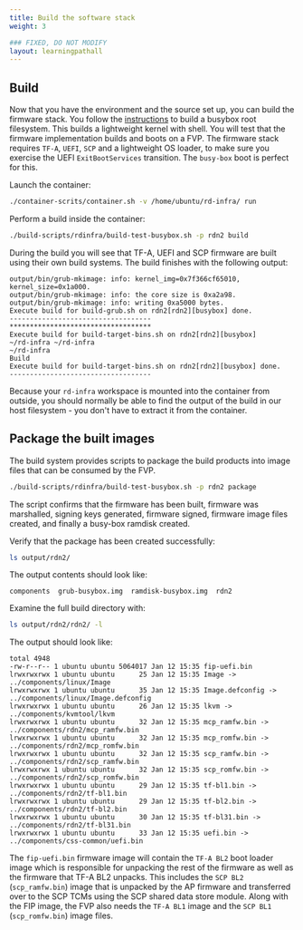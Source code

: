 ```yaml
---
title: Build the software stack
weight: 3

### FIXED, DO NOT MODIFY
layout: learningpathall
---
```


## Build
Now that you have the environment and the source set up, you can build the firmware stack. You follow the [instructions](https://neoverse-reference-design.docs.arm.com/en/latest/features/boot/busybox_boot.html#busybox-boot-label) to build a busybox root filesystem. This builds a lightweight kernel with shell.
You will test that the firmware implementation builds and boots on a FVP. The firmware stack requires `TF-A`, `UEFI`, `SCP` and a lightweight OS loader, to make sure you exercise the UEFI `ExitBootServices` transition. The `busy-box` boot is perfect for this.

Launch the container:
```bash 
./container-scrits/container.sh -v /home/ubuntu/rd-infra/ run
```

Perform a build inside the container:
```bash 
./build-scripts/rdinfra/build-test-busybox.sh -p rdn2 build
```

 During the build you will see that TF-A, UEFI and SCP firmware are built using their own build systems. The build finishes with the following output:
```output
output/bin/grub-mkimage: info: kernel_img=0x7f366cf65010, kernel_size=0x1a000.
output/bin/grub-mkimage: info: the core size is 0xa2a98.
output/bin/grub-mkimage: info: writing 0xa5000 bytes.
Execute build for build-grub.sh on rdn2[rdn2][busybox] done.
-----------------------------------
***********************************
Execute build for build-target-bins.sh on rdn2[rdn2][busybox]
~/rd-infra ~/rd-infra
~/rd-infra
Build
Execute build for build-target-bins.sh on rdn2[rdn2][busybox] done.
-----------------------------------
```

Because your `rd-infra` workspace is mounted into the container from outside, you should normally be able to find the output of the build in our host filesystem - you don't have to extract it from the container.

## Package the built images

The build system provides scripts to package the build products into image files that can be consumed by the FVP.
```bash 
./build-scripts/rdinfra/build-test-busybox.sh -p rdn2 package
```

The script confirms that the firmware has been built, firmware was marshalled, signing keys generated, firmware signed, firmware image files created, and finally a busy-box ramdisk created.

Verify that the package has been created successfully:
```bash 
ls output/rdn2/
```

The output contents should look like:
```output
components  grub-busybox.img  ramdisk-busybox.img  rdn2
```

Examine the full build directory with:
```bash 
ls output/rdn2/rdn2/ -l
```

The output should look like:
```output
total 4948
-rw-r--r-- 1 ubuntu ubuntu 5064017 Jan 12 15:35 fip-uefi.bin
lrwxrwxrwx 1 ubuntu ubuntu      25 Jan 12 15:35 Image -> ../components/linux/Image
lrwxrwxrwx 1 ubuntu ubuntu      35 Jan 12 15:35 Image.defconfig -> ../components/linux/Image.defconfig
lrwxrwxrwx 1 ubuntu ubuntu      26 Jan 12 15:35 lkvm -> ../components/kvmtool/lkvm
lrwxrwxrwx 1 ubuntu ubuntu      32 Jan 12 15:35 mcp_ramfw.bin -> ../components/rdn2/mcp_ramfw.bin
lrwxrwxrwx 1 ubuntu ubuntu      32 Jan 12 15:35 mcp_romfw.bin -> ../components/rdn2/mcp_romfw.bin
lrwxrwxrwx 1 ubuntu ubuntu      32 Jan 12 15:35 scp_ramfw.bin -> ../components/rdn2/scp_ramfw.bin
lrwxrwxrwx 1 ubuntu ubuntu      32 Jan 12 15:35 scp_romfw.bin -> ../components/rdn2/scp_romfw.bin
lrwxrwxrwx 1 ubuntu ubuntu      29 Jan 12 15:35 tf-bl1.bin -> ../components/rdn2/tf-bl1.bin
lrwxrwxrwx 1 ubuntu ubuntu      29 Jan 12 15:35 tf-bl2.bin -> ../components/rdn2/tf-bl2.bin
lrwxrwxrwx 1 ubuntu ubuntu      30 Jan 12 15:35 tf-bl31.bin -> ../components/rdn2/tf-bl31.bin
lrwxrwxrwx 1 ubuntu ubuntu      33 Jan 12 15:35 uefi.bin -> ../components/css-common/uefi.bin
```

The `fip-uefi.bin` firmware image will contain the `TF-A BL2` boot loader image which is responsible for unpacking the rest of the firmware as well as the firmware that TF-A BL2 unpacks. This includes the `SCP BL2` (`scp_ramfw.bin`) image that is unpacked by the AP firmware and transferred over to the SCP TCMs using the SCP shared data store module. Along with the FIP image, the FVP also needs the `TF-A BL1` image and the `SCP BL1` (`scp_romfw.bin`) image files.

